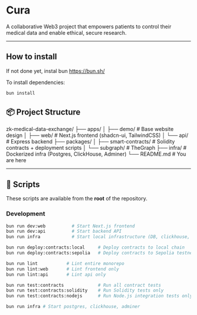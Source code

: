 # Cura

A collaborative Web3 project that empowers patients to control their medical data and enable ethical, secure research.

---

## How to install

If not done yet, instal bun
https://bun.sh/

To install dependencies:

```bash
bun install
```

## 📦 Project Structure

zk-medical-data-exchange/
├── apps/
│ ├── demo/ # Base website design
│ ├── web/ # Next.js frontend (shadcn-ui, TailwindCSS)
│ └── api/ # Express backend
├── packages/
│ ├── smart-contracts/ # Solidity contracts + deployment scripts
│ └── subgraph/ # TheGraph
├── infra/ # Dockerized infra (Postgres, ClickHouse, Adminer)
└── README.md # You are here

---

## 🚀 Scripts

These scripts are available from the **root** of the repository.

### Development

```bash
bun run dev:web          # Start Next.js frontend
bun run dev:api          # Start backend API
bun run infra            # Start local infrastructure (DB, clickhouse, adminer)

bun run deploy:contracts:local     # Deploy contracts to local chain
bun run deploy:contracts:sepolia   # Deploy contracts to Sepolia testnet

bun run lint           # Lint entire monorepo
bun run lint:web       # Lint frontend only
bun run lint:api       # Lint api only

bun run test:contracts             # Run all contract tests
bun run test:contracts:solidity    # Run Solidity tests only
bun run test:contracts:nodejs      # Run Node.js integration tests only

bun run infra # Start postgres, clickhouse, adminer
```

